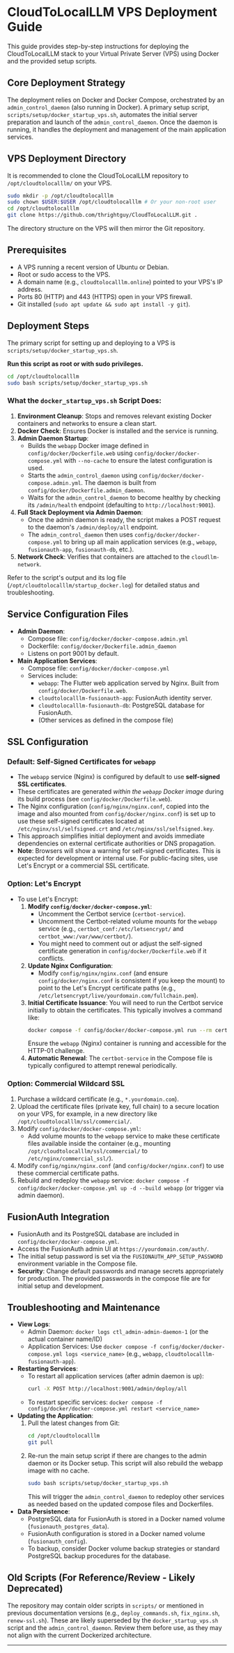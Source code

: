 # CloudToLocalLLM VPS Deployment Guide

This guide provides step-by-step instructions for deploying the CloudToLocalLLM stack to your Virtual Private Server (VPS) using Docker and the provided setup scripts.

## Core Deployment Strategy

The deployment relies on Docker and Docker Compose, orchestrated by an `admin_control_daemon` (also running in Docker). A primary setup script, `scripts/setup/docker_startup_vps.sh`, automates the initial server preparation and launch of the `admin_control_daemon`. Once the daemon is running, it handles the deployment and management of the main application services.

## VPS Deployment Directory

It is recommended to clone the CloudToLocalLLM repository to `/opt/cloudtolocalllm/` on your VPS.

```bash
sudo mkdir -p /opt/cloudtolocalllm
sudo chown $USER:$USER /opt/cloudtolocalllm # Or your non-root user
cd /opt/cloudtolocalllm
git clone https://github.com/thrightguy/CloudToLocalLLM.git .
```

The directory structure on the VPS will then mirror the Git repository.

## Prerequisites

- A VPS running a recent version of Ubuntu or Debian.
- Root or sudo access to the VPS.
- A domain name (e.g., `cloudtolocalllm.online`) pointed to your VPS's IP address.
- Ports 80 (HTTP) and 443 (HTTPS) open in your VPS firewall.
- Git installed (`sudo apt update && sudo apt install -y git`).

## Deployment Steps

The primary script for setting up and deploying to a VPS is `scripts/setup/docker_startup_vps.sh`.

**Run this script as root or with sudo privileges.**

```bash
cd /opt/cloudtolocalllm
sudo bash scripts/setup/docker_startup_vps.sh
```

### What the `docker_startup_vps.sh` Script Does:

1.  **Environment Cleanup**: Stops and removes relevant existing Docker containers and networks to ensure a clean start.
2.  **Docker Check**: Ensures Docker is installed and the service is running.
3.  **Admin Daemon Startup**:
    *   Builds the `webapp` Docker image defined in `config/docker/Dockerfile.web` using `config/docker/docker-compose.yml` with `--no-cache` to ensure the latest configuration is used.
    *   Starts the `admin_control_daemon` using `config/docker/docker-compose.admin.yml`. The daemon is built from `config/docker/Dockerfile.admin_daemon`.
    *   Waits for the `admin_control_daemon` to become healthy by checking its `/admin/health` endpoint (defaulting to `http://localhost:9001`).
4.  **Full Stack Deployment via Admin Daemon**:
    *   Once the admin daemon is ready, the script makes a POST request to the daemon's `/admin/deploy/all` endpoint.
    *   The `admin_control_daemon` then uses `config/docker/docker-compose.yml` to bring up all main application services (e.g., `webapp`, `fusionauth-app`, `fusionauth-db`, etc.).
5.  **Network Check**: Verifies that containers are attached to the `cloudllm-network`.

Refer to the script's output and its log file (`/opt/cloudtolocalllm/startup_docker.log`) for detailed status and troubleshooting.

## Service Configuration Files

-   **Admin Daemon**:
    -   Compose file: `config/docker/docker-compose.admin.yml`
    -   Dockerfile: `config/docker/Dockerfile.admin_daemon`
    -   Listens on port 9001 by default.
-   **Main Application Services**:
    -   Compose file: `config/docker/docker-compose.yml`
    -   Services include:
        -   `webapp`: The Flutter web application served by Nginx. Built from `config/docker/Dockerfile.web`.
        -   `cloudtolocalllm-fusionauth-app`: FusionAuth identity server.
        -   `cloudtolocalllm-fusionauth-db`: PostgreSQL database for FusionAuth.
        -   (Other services as defined in the compose file)

## SSL Configuration

### Default: Self-Signed Certificates for `webapp`

-   The `webapp` service (Nginx) is configured by default to use **self-signed SSL certificates**.
-   These certificates are generated *within the `webapp` Docker image* during its build process (see `config/docker/Dockerfile.web`).
-   The Nginx configuration (`config/nginx/nginx.conf`, copied into the image and also mounted from `config/docker/nginx.conf`) is set up to use these self-signed certificates located at `/etc/nginx/ssl/selfsigned.crt` and `/etc/nginx/ssl/selfsigned.key`.
-   This approach simplifies initial deployment and avoids immediate dependencies on external certificate authorities or DNS propagation.
-   **Note**: Browsers will show a warning for self-signed certificates. This is expected for development or internal use. For public-facing sites, use Let's Encrypt or a commercial SSL certificate.

### Option: Let's Encrypt

-   To use Let's Encrypt:
    1.  **Modify `config/docker/docker-compose.yml`**:
        *   Uncomment the Certbot service (`certbot-service`).
        *   Uncomment the Certbot-related volume mounts for the `webapp` service (e.g., `certbot_conf:/etc/letsencrypt/` and `certbot_www:/var/www/certbot/`).
        *   You might need to comment out or adjust the self-signed certificate generation in `config/docker/Dockerfile.web` if it conflicts.
    2.  **Update Nginx Configuration**:
        *   Modify `config/nginx/nginx.conf` (and ensure `config/docker/nginx.conf` is consistent if you keep the mount) to point to the Let's Encrypt certificate paths (e.g., `/etc/letsencrypt/live/yourdomain.com/fullchain.pem`).
    3.  **Initial Certificate Issuance**: You will need to run the Certbot service initially to obtain the certificates. This typically involves a command like:
        ```bash
        docker compose -f config/docker/docker-compose.yml run --rm certbot-service certonly --webroot --webroot-path=/var/www/certbot -d yourdomain.com --email your@email.com --agree-tos --no-eff-email
        ```
        Ensure the `webapp` (Nginx) container is running and accessible for the HTTP-01 challenge.
    4.  **Automatic Renewal**: The `certbot-service` in the Compose file is typically configured to attempt renewal periodically.

### Option: Commercial Wildcard SSL

1.  Purchase a wildcard certificate (e.g., `*.yourdomain.com`).
2.  Upload the certificate files (private key, full chain) to a secure location on your VPS, for example, in a new directory like `/opt/cloudtolocalllm/ssl/commercial/`.
3.  Modify `config/docker/docker-compose.yml`:
    *   Add volume mounts to the `webapp` service to make these certificate files available inside the container (e.g., mounting `/opt/cloudtolocalllm/ssl/commercial/` to `/etc/nginx/commercial_ssl/`).
4.  Modify `config/nginx/nginx.conf` (and `config/docker/nginx.conf`) to use these commercial certificate paths.
5.  Rebuild and redeploy the `webapp` service: `docker compose -f config/docker/docker-compose.yml up -d --build webapp` (or trigger via admin daemon).

## FusionAuth Integration

-   FusionAuth and its PostgreSQL database are included in `config/docker/docker-compose.yml`.
-   Access the FusionAuth admin UI at `https://yourdomain.com/auth/`.
-   The initial setup password is set via the `FUSIONAUTH_APP_SETUP_PASSWORD` environment variable in the Compose file.
-   **Security**: Change default passwords and manage secrets appropriately for production. The provided passwords in the compose file are for initial setup and development.

## Troubleshooting and Maintenance

-   **View Logs**:
    -   Admin Daemon: `docker logs ctl_admin-admin-daemon-1` (or the actual container name/ID)
    -   Application Services: Use `docker compose -f config/docker/docker-compose.yml logs <service_name>` (e.g., `webapp`, `cloudtolocalllm-fusionauth-app`).
-   **Restarting Services**:
    -   To restart all application services (after admin daemon is up):
        ```bash
        curl -X POST http://localhost:9001/admin/deploy/all
        ```
    -   To restart specific services: `docker compose -f config/docker/docker-compose.yml restart <service_name>`
-   **Updating the Application**:
    1.  Pull the latest changes from Git:
        ```bash
        cd /opt/cloudtolocalllm
        git pull
        ```
    2.  Re-run the main setup script if there are changes to the admin daemon or its Docker setup. This script will also rebuild the webapp image with no cache.
        ```bash
        sudo bash scripts/setup/docker_startup_vps.sh
        ```
        This will trigger the `admin_control_daemon` to redeploy other services as needed based on the updated compose files and Dockerfiles.
-   **Data Persistence**:
    -   PostgreSQL data for FusionAuth is stored in a Docker named volume (`fusionauth_postgres_data`).
    -   FusionAuth configuration is stored in a Docker named volume (`fusionauth_config`).
    -   To backup, consider Docker volume backup strategies or standard PostgreSQL backup procedures for the database.

## Old Scripts (For Reference/Review - Likely Deprecated)

The repository may contain older scripts in `scripts/` or mentioned in previous documentation versions (e.g., `deploy_commands.sh`, `fix_nginx.sh`, `renew-ssl.sh`). These are likely superseded by the `docker_startup_vps.sh` script and the `admin_control_daemon`. Review them before use, as they may not align with the current Dockerized architecture.

--- 